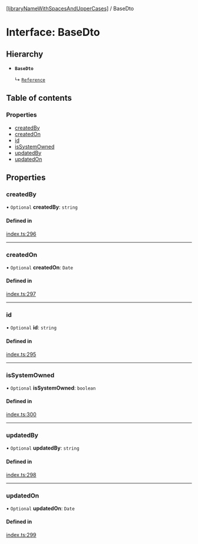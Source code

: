 [[libraryNameWithSpacesAndUpperCases]](../README.md) / BaseDto

# Interface: BaseDto

## Hierarchy

- **`BaseDto`**

  ↳ [`Reference`](Reference.md)

## Table of contents

### Properties

- [createdBy](BaseDto.md#createdby)
- [createdOn](BaseDto.md#createdon)
- [id](BaseDto.md#id)
- [isSystemOwned](BaseDto.md#issystemowned)
- [updatedBy](BaseDto.md#updatedby)
- [updatedOn](BaseDto.md#updatedon)

## Properties

### createdBy

• `Optional` **createdBy**: `string`

#### Defined in

[index.ts:296](https://github.com/undaku/js-sdk/blob/2f265a4/src/index.ts#L296)

___

### createdOn

• `Optional` **createdOn**: `Date`

#### Defined in

[index.ts:297](https://github.com/undaku/js-sdk/blob/2f265a4/src/index.ts#L297)

___

### id

• `Optional` **id**: `string`

#### Defined in

[index.ts:295](https://github.com/undaku/js-sdk/blob/2f265a4/src/index.ts#L295)

___

### isSystemOwned

• `Optional` **isSystemOwned**: `boolean`

#### Defined in

[index.ts:300](https://github.com/undaku/js-sdk/blob/2f265a4/src/index.ts#L300)

___

### updatedBy

• `Optional` **updatedBy**: `string`

#### Defined in

[index.ts:298](https://github.com/undaku/js-sdk/blob/2f265a4/src/index.ts#L298)

___

### updatedOn

• `Optional` **updatedOn**: `Date`

#### Defined in

[index.ts:299](https://github.com/undaku/js-sdk/blob/2f265a4/src/index.ts#L299)
